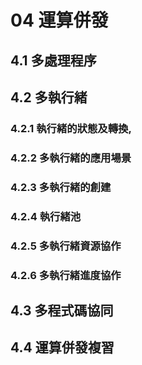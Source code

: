 # 04 運算併發

## 4.1 多處理程序

## 4.2 多執行緒

### 4.2.1 執行緒的狀態及轉換,

### 4.2.2 多執行緒的應用場景

### 4.2.3 多執行緒的創建

### 4.2.4 執行緒池

### 4.2.5 多執行緒資源協作

### 4.2.6 多執行緒進度協作

## 4.3 多程式碼協同 

## 4.4 運算併發複習
